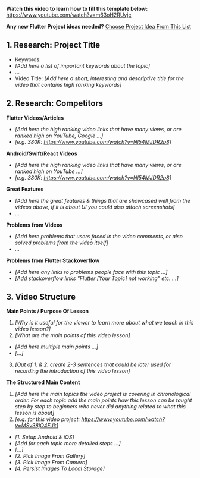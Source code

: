 **Watch this video to learn how to fill this template below:** https://www.youtube.com/watch?v=m63oH2RUvjc

**Any new Flutter Project ideas needed?** [Choose Project Idea From This List](https://docs.google.com/document/d/1e42zZoIfJZyCBzrTzxv28fSsN0KFrMN6SDzDVBM67tc/edit?usp=sharing)

## 1. Research: Project Title

- Keywords:
- _[Add here a list of important keywords about the topic]_
- ...
- Video Title: _[Add here a short, interesting and descriptive title for the video that contains high ranking keywords]_


## 2. Research: Competitors

**Flutter Videos/Articles**

- _[Add here the high ranking video links that have many views, or are ranked high on YouTube, Google ...]_
- _[e.g. 380K: https://www.youtube.com/watch?v=Nl54MJDR2p8]_

**Android/Swift/React Videos**

- _[Add here the high ranking video links that have many views, or are ranked high on YouTube ...]_
- _[e.g. 380K: https://www.youtube.com/watch?v=Nl54MJDR2p8]_

**Great Features**
- _[Add here the great features & things that are showcased well from the videos above, if it is about UI you could also attach screenshots]_
- _..._

**Problems from Videos**
- _[Add here problems that users faced in the video comments, or also solved problems from the video itself]_
- _..._

**Problems from Flutter Stackoverflow**

- _[Add here any links to problems people face with this topic ...]_
- _[Add stackoverflow links "Flutter [Your Topic] not working" etc. ...]_

## 3. Video Structure

**Main Points / Purpose Of Lesson**

1. _[Why is it useful for the viewer to learn more about what we teach in this video lesson?]_
2. _[What are the main points of this video lesson]_
- _[Add here multiple main points ...]_
- _[...]_
3. _[Out of 1. & 2. create 2-3 sentences that could be later used for recording the introduction of this video lesson]_

**The Structured Main Content**
1. _[Add here the main topics the video project is covering in chronological order. For each topic add the main points how this lesson can be taught step by step to beginners who never did anything related to what this lesson is about]_
2. _[e.g. for this video project: https://www.youtube.com/watch?v=MSv38jO4EJk]_
- _[1. Setup Android & iOS]_
- _[Add for each topic more detailed steps ...]_
- _[...]_
- _[2. Pick Image From Gallery]_
- _[3. Pick Image From Camera]_
- _[4. Persist Images To Local Storage]_
